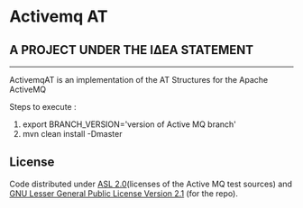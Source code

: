 # Activemq AT

## A PROJECT UNDER THE ΙΔΕΑ STATEMENT
--------------------------------------

ActivemqAT is an implementation of the AT Structures for the Apache ActiveMQ

Steps to execute :

1. export BRANCH_VERSION='version of Active MQ branch'
2. mvn clean install -Dmaster

## License

Code distributed under [ASL 2.0](LICENSE.TXT)(licenses of the Active MQ test sources) and [GNU Lesser General Public License Version 2.1](http://www.gnu.org/licenses/lgpl-2.1-standalone.html) (for the repo).
